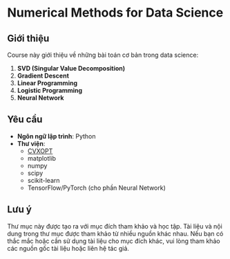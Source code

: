 # Numerical Methods for Data Science

## Giới thiệu
Course này giới thiệu về những bài toán cơ bản trong data science:
1. **SVD (Singular Value Decomposition)**
2. **Gradient Descent**
3. **Linear Programming**
4. **Logistic Programming**
5. **Neural Network**
## Yêu cầu
- **Ngôn ngữ lập trình**: Python
- **Thư viện**:
  - [CVXOPT](https://cvxopt.org/)
  - matplotlib
  - numpy
  - scipy
  - scikit-learn
  - TensorFlow/PyTorch (cho phần Neural Network)
 
## Lưu ý
Thư mục này được tạo ra với mục đích tham khảo và học tập. Tài liệu và nội dung trong thư mục được tham khảo từ nhiều nguồn khác nhau. 
Nếu bạn có thắc mắc hoặc cần sử dụng tài liệu cho mục đích khác, vui lòng tham khảo các nguồn gốc tài liệu hoặc liên hệ tác giả.

